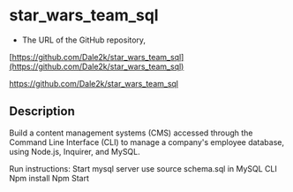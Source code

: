 # star_wars_team_sql

- The URL of the GitHub repository,

[https://github.com/Dale2k/star_wars_team_sql](https://github.com/Dale2k/star_wars_team_sql)

https://github.com/Dale2k/star_wars_team_sql

## Description

 Build a content management systems (CMS) accessed through the Command Line Interface (CLI) to manage a company's employee database, using Node.js, Inquirer, and MySQL.

Run instructions:
Start mysql server 
use  source schema.sql in MySQL CLI
Npm install
Npm Start 
